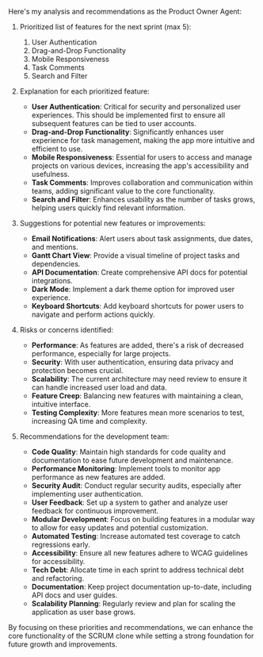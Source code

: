 Here's my analysis and recommendations as the Product Owner Agent:

1. Prioritized list of features for the next sprint (max 5):

   1. User Authentication
   2. Drag-and-Drop Functionality
   3. Mobile Responsiveness
   4. Task Comments
   5. Search and Filter

2. Explanation for each prioritized feature:

   - **User Authentication**: Critical for security and personalized user experiences. This should be implemented first to ensure all subsequent features can be tied to user accounts.
   - **Drag-and-Drop Functionality**: Significantly enhances user experience for task management, making the app more intuitive and efficient to use.
   - **Mobile Responsiveness**: Essential for users to access and manage projects on various devices, increasing the app's accessibility and usefulness.
   - **Task Comments**: Improves collaboration and communication within teams, adding significant value to the core functionality.
   - **Search and Filter**: Enhances usability as the number of tasks grows, helping users quickly find relevant information.

3. Suggestions for potential new features or improvements:

   - **Email Notifications**: Alert users about task assignments, due dates, and mentions.
   - **Gantt Chart View**: Provide a visual timeline of project tasks and dependencies.
   - **API Documentation**: Create comprehensive API docs for potential integrations.
   - **Dark Mode**: Implement a dark theme option for improved user experience.
   - **Keyboard Shortcuts**: Add keyboard shortcuts for power users to navigate and perform actions quickly.

4. Risks or concerns identified:

   - **Performance**: As features are added, there's a risk of decreased performance, especially for large projects.
   - **Security**: With user authentication, ensuring data privacy and protection becomes crucial.
   - **Scalability**: The current architecture may need review to ensure it can handle increased user load and data.
   - **Feature Creep**: Balancing new features with maintaining a clean, intuitive interface.
   - **Testing Complexity**: More features mean more scenarios to test, increasing QA time and complexity.

5. Recommendations for the development team:

   - **Code Quality**: Maintain high standards for code quality and documentation to ease future development and maintenance.
   - **Performance Monitoring**: Implement tools to monitor app performance as new features are added.
   - **Security Audit**: Conduct regular security audits, especially after implementing user authentication.
   - **User Feedback**: Set up a system to gather and analyze user feedback for continuous improvement.
   - **Modular Development**: Focus on building features in a modular way to allow for easy updates and potential customization.
   - **Automated Testing**: Increase automated test coverage to catch regressions early.
   - **Accessibility**: Ensure all new features adhere to WCAG guidelines for accessibility.
   - **Tech Debt**: Allocate time in each sprint to address technical debt and refactoring.
   - **Documentation**: Keep project documentation up-to-date, including API docs and user guides.
   - **Scalability Planning**: Regularly review and plan for scaling the application as user base grows.

By focusing on these priorities and recommendations, we can enhance the core functionality of the SCRUM clone while setting a strong foundation for future growth and improvements.